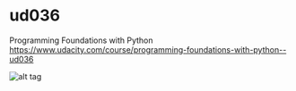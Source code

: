 # ud036
Programming Foundations with Python  
https://www.udacity.com/course/programming-foundations-with-python--ud036  

![alt tag](https://github.com/IanSkyles/ud036/blob/master/screenshots/freshTomatoesHomePage.jpg])

